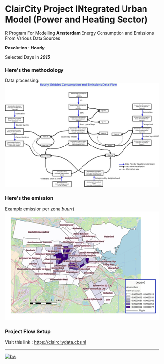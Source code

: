# ClairCity Project INtegrated Urban Model (Power and Heating Sector)

R Program For Modelling **Amsterdam** Energy Consumption and Emissions From Various Data Sources

**Resolution : Hourly**

Selected Days in **_2015_**

### Here's the methodology

Data processing:
![alt text][logo]

[logo]: https://github.com/PedroJoTe/ClairCity/blob/master/CCdataflow.jpeg

### Here's the emission 
Example emission per zona(*buurt*)
![alt text](https://github.com/PedroJoTe/ClairCity/blob/master/Picture/NOX.jpg "Nitrogen Oxide Emission")


### Project Flow Setup 
Visit this link : <https://claircitydata.cbs.nl> 

---

 [![by:](https://ci.appveyor.com/api/projects/status/a8m2b97bxsbo6jhh?svg=true)](http:www.pinrolinvic.com).
